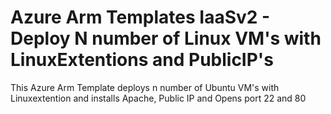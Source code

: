 # Azure Arm Templates IaaSv2 - Deploy N number of Linux VM's with LinuxExtentions and PublicIP's
<html>

This Azure Arm Template deploys n number of Ubuntu VM's with Linuxextention and installs Apache, Public IP and Opens port 22 and 80 



</html>

